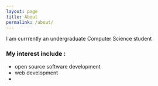 ```yaml
---
layout: page
title: About
permalink: /about/
---
```


I am currrently an undergraduate Computer Science student 

### My interest include :
* open source software development 
* web development
*



